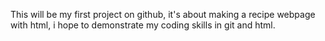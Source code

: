 This will be my first project on github, it's about making a recipe webpage with html, i hope to demonstrate my coding skills in git and html.